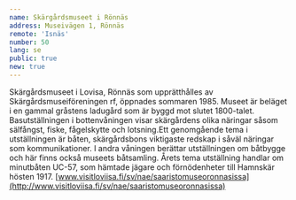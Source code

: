 ```yaml
---
name: Skärgårdsmuseet i Rönnäs
address: Museivägen 1, Rönnäs
remote: 'Isnäs'
number: 50
lang: se
public: true
new: true
---
```

Skärgårdsmuseet i Lovisa, Rönnäs som upprätthålles av Skärgårdsmuseiföreningen rf, öppnades sommaren 1985. Museet är beläget i en gammal gråstens ladugård som är byggd mot slutet 1800-talet. Basutställningen i bottenvåningen visar skärgårdens olika näringar såsom sälfångst, fiske, fågelskytte och lotsning.Ett genomgående tema i utställningen är båten, skärgårdsbons viktigaste redskap i såväl näringar som kommunikationer. I andra våningen berättar utställningen om båtbygge och här finns också museets båtsamling. Årets tema utställning handlar om minutbåten UC-57, som hämtade jägare och förnödenheter till Hamnskär hösten 1917.
[www.visitloviisa.fi/sv/nae/saaristomuseoronnasissa](http://www.visitloviisa.fi/sv/nae/saaristomuseoronnasissa)
